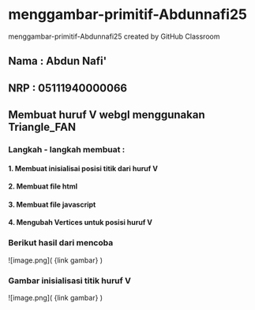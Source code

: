 # menggambar-primitif-Abdunnafi25
menggambar-primitif-Abdunnafi25 created by GitHub Classroom

## Nama : Abdun Nafi'
## NRP : 05111940000066


## Membuat huruf V webgl menggunakan Triangle_FAN

### Langkah - langkah membuat :
#### 1. Membuat inisialisai posisi titik dari huruf V
#### 2. Membuat file html
#### 3. Membuat file javascript
#### 4. Mengubah Vertices untuk posisi huruf V

### Berikut hasil dari mencoba
![image.png]( {link gambar} )

### Gambar inisialisasi titik huruf V
![image.png]( {link gambar} )
